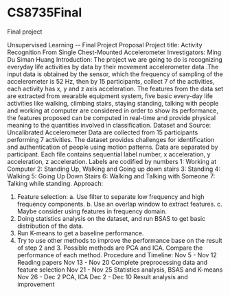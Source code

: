 # CS8735Final
Final project

Unsupervised Learning -- Final Project Proposal
Project title:
 Activity Recognition From Single Chest-Mounted Accelerometer
Investigators:
Ming Du
Siman Huang
Introduction:
The project we are going to do is  recognizing everyday life activities by data by their movement accelerometer data
.The input data is obtained by the sensor, which the  frequency of sampling of the accelerometer is 52 Hz, then by 15 participants, collect 7 of the activities, each activity has x, y and z axis acceleration. The features from the data set are extracted from wearable equipment system, five basic every-day life activities like walking, climbing stairs, staying standing, talking with people and working at computer are considered in order to show its performance, the features proposed can be computed in real-time and provide physical meaning to the quantities involved in classification. 
Dataset and Source:
Uncalibrated Accelerometer Data are collected from 15 participants performing 7 activities. The dataset provides challenges for identification and authentication of people using motion patterns.
Data are separated by participant. Each file contains sequential label number, x acceleration, y acceleration, z acceleration. Labels are codified by numbers 1: Working at Computer  2: Standing Up, Walking and Going up down stairs 3: Standing  4: Walking  5: Going Up Down Stairs  6: Walking and Talking with Someone  7: Talking while standing. 
Approach:
1.	Feature selection: 
a.	Use filter to separate low frequency and high frequency components.
b.	Use an overlap window to extract features.
c.	Maybe consider using features in frequency domain.
2.	 Doing statistics analysis on the dataset, and run BSAS to get basic distribution of the data.
3.	Run K-means to get a baseline performance.
4.	Try to use other methods to improve the performance base on the result of step 2 and 3. Possible methods are PCA and ICA. Compare the performance of each method.
Procedure and Timeline:
Nov 5 - Nov 12    Reading papers
Nov 13 - Nov 20		Complete preprocessing data and feature selection
Nov 21 - Nov 25		Statistics analysis, BSAS and K-means
Nov 26 - Dec 2		PCA, ICA
Dec 2 - Dec 10		Result analysis and improvement

